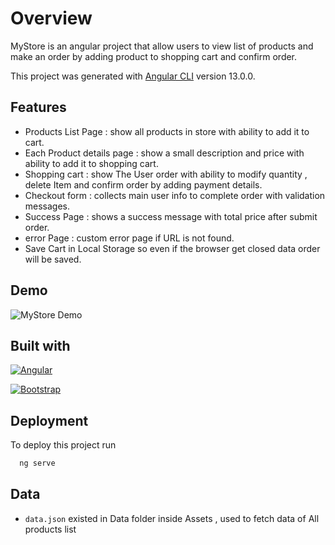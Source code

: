# Overview

MyStore is an angular project that allow users to view list of 
products and make an order by adding product to shopping cart 
and confirm order.

This project was generated with [Angular CLI](https://github.com/angular/angular-cli) version 13.0.0.

## Features

- Products List Page : show all products in store with ability to add it to cart.
- Each Product details page : show a small description and price with ability to add it to shopping cart.
- Shopping cart : show The User order with ability to modify quantity , delete Item and confirm order by adding payment details.
- Checkout form : collects main user info to complete order with validation messages.
- Success Page : shows a success message with total price after submit order.
- error Page : custom error page if URL is not found.
- Save Cart in Local Storage so even if the browser get closed data order will be saved.

## Demo

![MyStore Demo](https://github.com/ayaosama05/Angular-MyStore/blob/master/Demo/Store.gif)

## Built with

[![Angular][Angular.io]][Angular-url]

[![Bootstrap][Bootstrap.com]][Bootstrap-url]

[Angular.io]: https://img.shields.io/badge/Angular-DD0031?style=for-the-badge&logo=angular&logoColor=white
[Angular-url]: https://angular.io/

[Bootstrap.com]: https://img.shields.io/badge/Bootstrap-563D7C?style=for-the-badge&logo=bootstrap&logoColor=white
[Bootstrap-url]: https://getbootstrap.com

## Deployment

To deploy this project run

```bash
  ng serve
```


## Data

* `data.json` existed in Data folder inside Assets , used to fetch data of All products list

